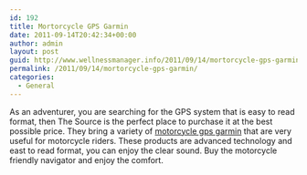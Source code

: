 ```yaml
---
id: 192
title: Mortorcycle GPS Garmin
date: 2011-09-14T20:42:34+00:00
author: admin
layout: post
guid: http://www.wellnessmanager.info/2011/09/14/mortorcycle-gps-garmin/
permalink: /2011/09/14/mortorcycle-gps-garmin/
categories:
  - General
---
```

As an adventurer, you are searching for the GPS system that is easy to read format, then The Source is the perfect place to purchase it at the best possible price. They bring a variety of [motorcycle gps garmin](http://www.thesource.ca/estore/Product.aspx?language=en-CA&catalog=Online&category=gps-units&product=7203005) that are very useful for motorcycle riders. These products are advanced technology and east to read format, you can enjoy the clear sound. Buy the motorcycle friendly navigator and enjoy the comfort.